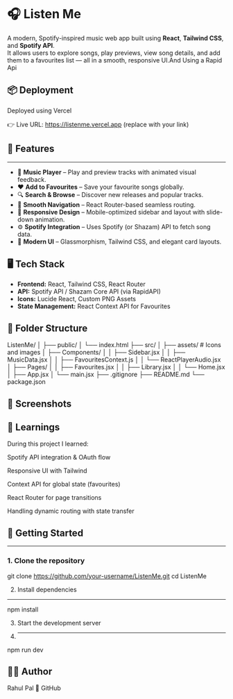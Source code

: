 # 🎧 Listen Me

A modern, Spotify-inspired music web app built using **React**, **Tailwind CSS**, and **Spotify API**.  
It allows users to explore songs, play previews, view song details, and add them to a favourites list — all in a smooth, responsive UI.And Using a Rapid Api 


📦 Deployment
----------------------------------------------------------------------------------------
Deployed using Vercel

👉 Live URL: https://listenme.vercel.app (replace with your link)


## 🌟 Features
-------------------------------------------------------------------------------------

- 🎵 **Music Player** – Play and preview tracks with animated visual feedback.
- ❤️ **Add to Favourites** – Save your favourite songs globally.
- 🔍 **Search & Browse** – Discover new releases and popular tracks.
- 🧭 **Smooth Navigation** – React Router-based seamless routing.
- 📱 **Responsive Design** – Mobile-optimized sidebar and layout with slide-down animation.
- ⚙️ **Spotify Integration** – Uses Spotify (or Shazam) API to fetch song data.
- 💚 **Modern UI** – Glassmorphism, Tailwind CSS, and elegant card layouts.


## 🖥️ Tech Stack

- **Frontend:** React, Tailwind CSS, React Router
- **API:** Spotify API / Shazam Core API (via RapidAPI)
- **Icons:** Lucide React, Custom PNG Assets
- **State Management:** React Context API for Favourites



## 📁 Folder Structure
ListenMe/
│
├── public/
│ └── index.html
├── src/
│ ├── assets/ # Icons and images
│ ├── Components/
│ │ ├── Sidebar.jsx
│ │ ├── MusicData.jsx
│ │ ├── FavouritesContext.js
│ │ └── ReactPlayerAudio.jsx
│ ├── Pages/
│ │ ├── Favourites.jsx
│ │ ├── Library.jsx
│ │ └── Home.jsx
│ ├── App.jsx
│ └── main.jsx
├── .gitignore
├── README.md
└── package.json


📸 Screenshots
----------------------------------------------------------------------------------


🧠 Learnings
---------------------------------------------------------------------------------------


During this project I learned:

Spotify API integration & OAuth flow

Responsive UI with Tailwind

Context API for global state (favourites)

React Router for page transitions

Handling dynamic routing with state transfer





## 🚀 Getting Started
---------------------------------------------------------------------------------------

### 1. Clone the repository

git clone https://github.com/your-username/ListenMe.git
cd ListenMe


2. Install dependencies
------
npm install

3. Start the development server
4. ------
npm run dev

👨‍💻 Author
--------------------------------------------------------------------------------------
Rahul Pal
🔗 GitHub
